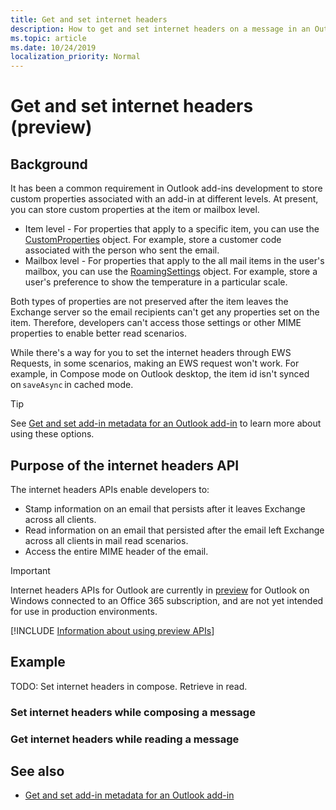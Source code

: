 ```yaml
---
title: Get and set internet headers
description: How to get and set internet headers on a message in an Outlook add-in.
ms.topic: article
ms.date: 10/24/2019
localization_priority: Normal
---
```


# Get and set internet headers (preview)

## Background

It has been a common requirement in Outlook add-ins development to store custom properties associated with an add-in at different levels. At present, you can store custom properties at the item or mailbox level.

- Item level - For properties that apply to a specific item, you can use the [CustomProperties](/javascript/api/outlook/office.customproperties) object. For example, store a customer code associated with the person who sent the email.
- Mailbox level - For properties that apply to the all mail items in the user's mailbox, you can use the [RoamingSettings](/javascript/api/outlook/office.roamingsettings) object. For example, store a user's preference to show the temperature in a particular scale.

Both types of properties are not preserved after the item leaves the Exchange server so the email recipients can't get any properties set on the item. Therefore, developers can't access those settings or other MIME properties to enable better read scenarios.

While there's a way for you to set the internet headers through EWS Requests, in some scenarios, making an EWS request won't work. For example, in Compose mode on Outlook desktop, the item id isn't synced on `saveAsync` in cached mode.

> [!TIP]
> See [Get and set add-in metadata for an Outlook add-in](metadata-for-an-outlook-add-in.md) to learn more about using these options.

## Purpose of the internet headers API

The internet headers APIs enable developers to:

- Stamp information on an email that persists after it leaves Exchange across all clients.
- Read information on an email that persisted after the email left Exchange across all clients in mail read scenarios.
- Access the entire MIME header of the email.

> [!IMPORTANT]
> Internet headers APIs for Outlook are currently in [preview](/office/dev/add-ins/reference/objectmodel/preview-requirement-set/outlook-requirement-set-preview#internet-headers) for Outlook on Windows connected to an Office 365 subscription, and are not yet intended for use in production environments.
>
> [!INCLUDE [Information about using preview APIs](../includes/using-preview-apis.md)]

## Example  

TODO: Set internet headers in compose. Retrieve in read.

### Set internet headers while composing a message

### Get internet headers while reading a message

## See also

- [Get and set add-in metadata for an Outlook add-in](metadata-for-an-outlook-add-in.md)